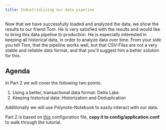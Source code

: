 ```yaml
---
title: Industrializing our data pipeline
---
```


Now that we have successfully loaded and analyzed the data, we show the results to our friend Tom.
He is very satisfied with the results and would like to bring this data pipeline to production. He is especially interested in keeping all historical data, in order to analyze data over time.
From your side you tell Tom, that the pipeline works well, but that CSV-Files are not a very stable and reliable data format, and that you'll suggest him a better solution for this. 

## Agenda

In Part 2 we will cover the following two points:
1. Using a better, transactional data format: Delta Lake
2. Keeping historical data: Historization and Deduplication

Additionally we will use Polynote-Notebook to easily interact with our data.

Part 2 is based on [this](config-examples/application-compute-part1-final.conf) configuration file, **copy it to config/application.conf** to walk through the tutorial. 
